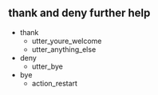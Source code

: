 ## thank and deny further help
* thank
  - utter_youre_welcome
  - utter_anything_else
* deny
  - utter_bye
* bye
  - action_restart